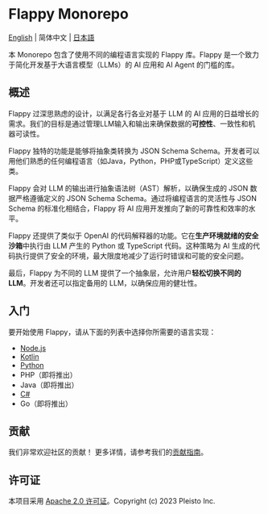 # Flappy Monorepo

[English](./README.md) | 简体中文 | [日本語](./README.ja.md)

本 Monorepo 包含了使用不同的编程语言实现的 Flappy 库。Flappy 是一个致力于简化开发基于大语言模型（LLMs）的 AI 应用和 AI Agent 的门槛的库。

## 概述

Flappy 过深思熟虑的设计，以满足各行各业对基于 LLM 的 AI 应用的日益增长的需求。我们的目标是通过管理LLM输入和输出来确保数据的**可控性**、一致性和机器可读性。

Flappy 独特的功能是能够将抽象类转换为 JSON Schema Schema。开发者可以用他们熟悉的任何编程语言（如Java，Python，PHP或TypeScript）定义这些类。

Flappy 会对 LLM 的输出进行抽象语法树（AST）解析，以确保生成的 JSON 数据严格遵循定义的 JSON Schema Schema。通过将编程语言的灵活性与 JSON Schema 的标准化相结合，Flappy 将 AI 应用开发推向了新的可靠性和效率的水平。

Flappy 还提供了类似于 OpenAI 的代码解释器的功能。它在**生产环境就绪的安全沙箱**中执行由 LLM 产生的 Python 或 TypeScript 代码。这种策略为 AI 生成的代码执行提供了安全的环境，最大限度地减少了运行时错误和可能的安全问题。

最后，Flappy 为不同的 LLM 提供了一个抽象层，允许用户**轻松切换不同的 LLM**。开发者还可以指定备用的 LLM，以确保应用的健壮性。

## 入门

要开始使用 Flappy，请从下面的列表中选择你所需要的语言实现：

- [Node.js](./packages/nodejs/README.md)
- [Kotlin](./packages/kotlin/README.md)
- [Python](./packages/python/README.md)
- PHP（即将推出）
- Java（即将推出）
- [C#](./packages/csharp/README.md)
- Go（即将推出）

## 贡献

我们非常欢迎社区的贡献！ 更多详情，请参考我们的[贡献指南](./CONTRIBUTING.md)。

## 许可证

本项目采用 [Apache 2.0 许可证](./LICENSE)。Copyright (c) 2023 Pleisto Inc.
